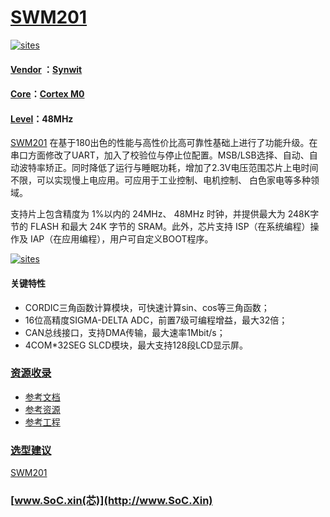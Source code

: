 ﻿# [SWM201](https://github.com/SoCXin/SWM201)

[![sites](http://182.61.61.133/link/resources/SoC.png)](http://www.SoC.Xin)

#### [Vendor](https://github.com/SoCXin/Vendor) ：[Synwit](http://www.synwit.cn)
#### [Core](https://github.com/SoCXin/Cortex)：[Cortex M0](https://github.com/SoCXin/CM0)
#### [Level](https://github.com/SoCXin/Level)：48MHz

[SWM201](https://github.com/SoCXin/SWM201) 在基于180出色的性能与高性价比高可靠性基础上进行了功能升级。在串口方面修改了UART，加入了校验位与停止位配置。MSB/LSB选择、自动、自动波特率矫正。同时降低了运行与睡眠功耗，增加了2.3V电压范围芯片上电时间不限，可以实现慢上电应用。可应用于工业控制、电机控制、 白色家电等多种领域。

支持片上包含精度为 1%以内的 24MHz、 48MHz 时钟，并提供最大为 248K字节的 FLASH 和最大 24K 字节的 SRAM。此外，芯片支持 ISP（在系统编程）操作及 IAP（在应用编程），用户可自定义BOOT程序。

[![sites](docs/SWM201.png)](http://www.synwit.cn/productInfo/68/index.html)

#### 关键特性

* CORDIC三角函数计算模块，可快速计算sin、cos等三角函数；
* 16位高精度SIGMA-DELTA ADC，前置7级可编程增益，最大32倍；
* CAN总线接口，支持DMA传输，最大速率1Mbit/s；
* 4COM*32SEG SLCD模块，最大支持128段LCD显示屏。

### [资源收录](https://github.com/SoCXin)

* [参考文档](docs/)
* [参考资源](src/)
* [参考工程](project/)

### [选型建议](https://github.com/SoCXin)

[SWM201](https://github.com/SoCXin/SWM201)

###  [www.SoC.xin(芯)](http://www.SoC.Xin)
